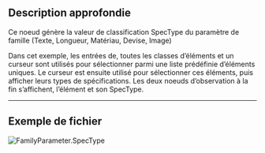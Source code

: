 ## Description approfondie
Ce noeud génère la valeur de classification SpecType du paramètre de famille (Texte, Longueur, Matériau, Devise, Image)

Dans cet exemple, les entrées de, toutes les classes d’éléments et un curseur sont utilisés pour sélectionner parmi une liste prédéfinie d’éléments uniques.  Le curseur est ensuite utilisé pour sélectionner ces éléments, puis afficher leurs types de spécifications.  Les deux noeuds d’observation à la fin s’affichent, l’élément et son SpecType.

___
## Exemple de fichier

![FamilyParameter.SpecType](./Revit.Elements.FamilyParameter.SpecType_img.jpg)

